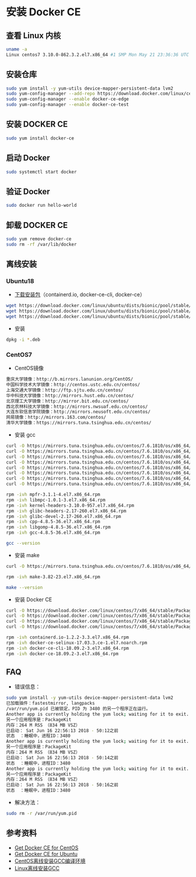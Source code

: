 # 安装 Docker CE

## 查看 Linux 内核

```bash
uname -a
Linux centos7 3.10.0-862.3.2.el7.x86_64 #1 SMP Mon May 21 23:36:36 UTC 2018 x86_64 x86_64 x86_64 GNU/Linux
```

## 安装仓库

```bash
sudo yum install -y yum-utils device-mapper-persistent-data lvm2
sudo yum-config-manager --add-repo https://download.docker.com/linux/centos/docker-ce.repo
sudo yum-config-manager --enable docker-ce-edge
sudo yum-config-manager --enable docker-ce-test
```

## 安装 DOCKER CE

```bash
sudo yum install docker-ce
```

## 启动 Docker

```bash
sudo systemctl start docker
```

## 验证 Docker

```bash
sudo docker run hello-world
```

## 卸载 DOCKER CE

```bash
sudo yum remove docker-ce
sudo rm -rf /var/lib/docker
```

## 离线安装

### Ubuntu18
* [下载安装包](https://download.docker.com/linux/ubuntu/dists/)（containerd.io, docker-ce-cli, docker-ce）
```bash
wget https://download.docker.com/linux/ubuntu/dists/bionic/pool/stable/amd64/containerd.io_1.2.2-3_amd64.deb
wget https://download.docker.com/linux/ubuntu/dists/bionic/pool/stable/amd64/docker-ce-cli_18.09.2~3-0~ubuntu-bionic_amd64.deb
wget https://download.docker.com/linux/ubuntu/dists/bionic/pool/stable/amd64/docker-ce_18.09.2~3-0~ubuntu-bionic_amd64.deb
```

* 安装
```bash
dpkg -i *.deb
```

### CentOS7
* CentOS镜像
```txt
重庆大学镜像：http://b.mirrors.lanunion.org/CentOS/
中国科学技术大学镜像：http://centos.ustc.edu.cn/centos/
上海交通大学镜像：http://ftp.sjtu.edu.cn/centos/
华中科技大学镜像：http://mirrors.hust.edu.cn/centos/
北京理工大学镜像：http://mirror.bit.edu.cn/centos/
西北农林科技大学镜像：http://mirrors.nwsuaf.edu.cn/centos/
大连东软信息学院镜像：http://mirrors.neusoft.edu.cn/centos/
网易镜像：http://mirrors.163.com/centos/
清华大学镜像：https://mirrors.tuna.tsinghua.edu.cn/centos/
```

* 安装 gcc
```bash
curl -O https://mirrors.tuna.tsinghua.edu.cn/centos/7.6.1810/os/x86_64/Packages/mpfr-3.1.1-4.el7.x86_64.rpm
curl -O https://mirrors.tuna.tsinghua.edu.cn/centos/7.6.1810/os/x86_64/Packages/libmpc-1.0.1-3.el7.x86_64.rpm
curl -O https://mirrors.tuna.tsinghua.edu.cn/centos/7.6.1810/os/x86_64/Packages/kernel-headers-3.10.0-957.el7.x86_64.rpm
curl -O https://mirrors.tuna.tsinghua.edu.cn/centos/7.6.1810/os/x86_64/Packages/glibc-headers-2.17-260.el7.x86_64.rpm
curl -O https://mirrors.tuna.tsinghua.edu.cn/centos/7.6.1810/os/x86_64/Packages/glibc-devel-2.17-260.el7.x86_64.rpm
curl -O https://mirrors.tuna.tsinghua.edu.cn/centos/7.6.1810/os/x86_64/Packages/cpp-4.8.5-36.el7.x86_64.rpm
curl -O https://mirrors.tuna.tsinghua.edu.cn/centos/7.6.1810/os/x86_64/Packages/libgomp-4.8.5-36.el7.x86_64.rpm
curl -O https://mirrors.tuna.tsinghua.edu.cn/centos/7.6.1810/os/x86_64/Packages/gcc-4.8.5-36.el7.x86_64.rpm

rpm -ivh mpfr-3.1.1-4.el7.x86_64.rpm 
rpm -ivh libmpc-1.0.1-3.el7.x86_64.rpm 
rpm -ivh kernel-headers-3.10.0-957.el7.x86_64.rpm 
rpm -ivh glibc-headers-2.17-260.el7.x86_64.rpm 
rpm -ivh glibc-devel-2.17-260.el7.x86_64.rpm 
rpm -ivh cpp-4.8.5-36.el7.x86_64.rpm 
rpm -ivh libgomp-4.8.5-36.el7.x86_64.rpm 
rpm -ivh gcc-4.8.5-36.el7.x86_64.rpm 

gcc --version
```

* 安装 make
```bash
curl -O https://mirrors.tuna.tsinghua.edu.cn/centos/7.6.1810/os/x86_64/Packages/make-3.82-23.el7.x86_64.rpm

rpm -ivh make-3.82-23.el7.x86_64.rpm

make --version
```

* 安装 Docker CE
```bash
curl -O https://download.docker.com/linux/centos/7/x86_64/stable/Packages/containerd.io-1.2.2-3.3.el7.x86_64.rpm
curl -O https://download.docker.com/linux/centos/7/x86_64/stable/Packages/docker-ce-selinux-17.03.3.ce-1.el7.noarch.rpm
curl -O https://download.docker.com/linux/centos/7/x86_64/stable/Packages/docker-ce-cli-18.09.2-3.el7.x86_64.rpm
curl -O https://download.docker.com/linux/centos/7/x86_64/stable/Packages/docker-ce-18.09.2-3.el7.x86_64.rpm

rpm -ivh containerd.io-1.2.2-3.3.el7.x86_64.rpm
rpm -ivh docker-ce-selinux-17.03.3.ce-1.el7.noarch.rpm
rpm -ivh docker-ce-cli-18.09.2-3.el7.x86_64.rpm
rpm -ivh docker-ce-18.09.2-3.el7.x86_64.rpm
```

## FAQ
* 错误信息：

```bash
sudo yum install -y yum-utils device-mapper-persistent-data lvm2
已加载插件：fastestmirror, langpacks
/var/run/yum.pid 已被锁定，PID 为 3480 的另一个程序正在运行。
Another app is currently holding the yum lock; waiting for it to exit...
另一个应用程序是：PackageKit
内存：264 M RSS （834 MB VSZ）
已启动： Sat Jun 16 22:56:13 2018 - 50:12之前
状态  ：睡眠中，进程ID：3480
Another app is currently holding the yum lock; waiting for it to exit...
另一个应用程序是：PackageKit
内存：264 M RSS （834 MB VSZ）
已启动： Sat Jun 16 22:56:13 2018 - 50:14之前
状态  ：睡眠中，进程ID：3480
Another app is currently holding the yum lock; waiting for it to exit...
另一个应用程序是：PackageKit
内存：264 M RSS （834 MB VSZ）
已启动： Sat Jun 16 22:56:13 2018 - 50:16之前
状态  ：睡眠中，进程ID：3480
```

* 解决方法：

```bash
sudo rm -r /var/run/yum.pid
```

## 参考资料

* [Get Docker CE for CentOS](https://docs.docker.com/install/linux/docker-ce/centos/)
* [Get Docker CE for Ubuntu](https://docs.docker.com/install/linux/docker-ce/ubuntu/)
* [CentOS离线安装GCC编译环境](https://www.bbsmax.com/A/ke5jV9g95r/)
* [Linux离线安装GCC](https://cloverat.github.io/2018/03/23/linux/[linux]离线安装GCC/)
